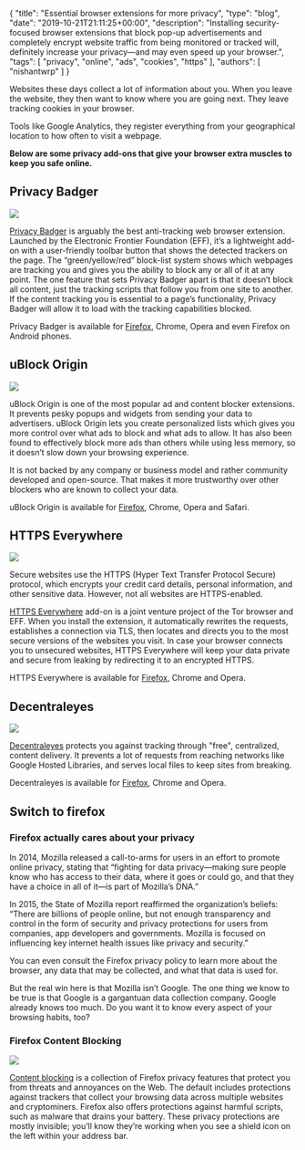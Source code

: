 {
    "title": "Essential browser extensions for more privacy",
    "type": "blog",
    "date": "2019-10-21T21:11:25+00:00",
    "description": "Installing security-focused browser extensions that block pop-up advertisements and completely encrypt website traffic from being monitored or tracked will, definitely increase your privacy—and may even speed up your browser.",
    "tags": [ "privacy", "online", "ads", "cookies", "https" ],
    "authors": [ "nishantwrp" ]
}

Websites these days collect a lot of information about you. When you leave the website, they then want to know where you are going next. They leave tracking cookies in your browser. 

Tools like Google Analytics, they register everything from your geographical location to how often to visit a webpage.

**Below are some privacy add-ons that give your browser extra muscles to keep you safe online.** 

## Privacy Badger

<img src="/blog/img/online-privacy/privacy-badger.png">

[Privacy Badger](https://www.eff.org/privacybadger) is arguably the best anti-tracking web browser extension. Launched by the Electronic Frontier Foundation (EFF), it’s a lightweight add-on with a user-friendly toolbar button that shows the detected trackers on the page. The “green/yellow/red” block-list system shows which webpages are tracking you and gives you the ability to block any or all of it at any point. The one feature that sets Privacy Badger apart is that it doesn’t block all content, just the tracking scripts that follow you from one site to another. If the content tracking you is essential to a page’s functionality, Privacy Badger will allow it to load with the tracking capabilities blocked.

Privacy Badger is available for [Firefox](https://addons.mozilla.org/en-US/firefox/addon/privacy-badger17/), Chrome, Opera and even Firefox on Android phones.

## uBlock Origin

<img src="/blog/img/online-privacy/ublock-origin.png">

uBlock Origin is one of the most popular ad and content blocker extensions. It prevents pesky popups and widgets from sending your data to advertisers. uBlock Origin lets you create personalized lists which gives you more control over what ads to block and what ads to allow. It has also been found to effectively block more ads than others while using less memory, so it doesn’t slow down your browsing experience.

It is not backed by any company or business model and rather community developed and open-source. That makes it more trustworthy over other blockers who are known to collect your data.

uBlock Origin is available for [Firefox](https://addons.mozilla.org/en-US/firefox/addon/ublock-origin/), Chrome, Opera and Safari.

## HTTPS Everywhere

<img src="/blog/img/online-privacy/https.jpg">

Secure websites use the HTTPS (Hyper Text Transfer Protocol Secure) protocol, which encrypts your credit card details, personal information, and other sensitive data. However, not all websites are HTTPS-enabled.

[HTTPS Everywhere](https://www.eff.org/https-everywhere) add-on is a joint venture project of the Tor browser and EFF. When you install the extension, it automatically rewrites the requests, establishes a connection via TLS, then locates and directs you to the most secure versions of the websites you visit. In case your browser connects you to unsecured websites, HTTPS Everywhere will keep your data private and secure from leaking by redirecting it to an encrypted HTTPS.

HTTPS Everywhere is available for [Firefox](https://addons.mozilla.org/en-US/firefox/addon/https-everywhere/), Chrome and Opera.

## Decentraleyes

<img src="/blog/img/online-privacy/decentraleyes.png">

[Decentraleyes](https://decentraleyes.org/) protects you against tracking through "free", centralized, content delivery. It prevents a lot of requests from reaching networks like Google Hosted Libraries, and serves local files to keep sites from breaking.

Decentraleyes is available for [Firefox](https://addons.mozilla.org/en-US/firefox/addon/decentraleyes/), Chrome and Opera.

## Switch to firefox

### Firefox actually cares about your privacy

In 2014, Mozilla released a call-to-arms for users in an effort to promote online privacy, stating that “fighting for data privacy—making sure people know who has access to their data, where it goes or could go, and that they have a choice in all of it—is part of Mozilla’s DNA.”

In 2015, the State of Mozilla report reaffirmed the organization’s beliefs: “There are billions of people online, but not enough transparency and control in the form of security and privacy protections for users from companies, app developers and governments. Mozilla is focused on influencing key internet health issues like privacy and security.”

You can even consult the Firefox privacy policy to learn more about the browser, any data that may be collected, and what that data is used for.

But the real win here is that Mozilla isn’t Google. The one thing we know to be true is that Google is a gargantuan data collection company. Google already knows too much. Do you want it to know every aspect of your browsing habits, too?

### Firefox Content Blocking

<img src="/blog/img/online-privacy/content-blocking.jpg">

[Content blocking](https://support.mozilla.org/en-US/kb/content-blocking) is a collection of Firefox privacy features that protect you from threats and annoyances on the Web. The default includes protections against trackers that collect your browsing data across multiple websites and cryptominers. Firefox also offers protections against harmful scripts, such as malware that drains your battery. These privacy protections are mostly invisible; you’ll know they’re working when you see a shield icon on the left within your address bar. 
